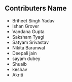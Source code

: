 ## Contributers Name

- Briheet Singh Yadav
- Ishan Grover
- Vandana Gupta
- Saksham Tyagi
- Satyam Srivastav
- Nikita Baranwal
- Deepali jain
- sayam dubey
- Shuaib
- keshav
- Akriti
